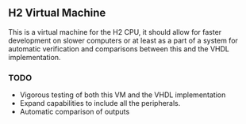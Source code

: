 ## H2 Virtual Machine

This is a virtual machine for the H2 CPU, it should allow for faster development
on slower computers or at least as a part of a system for automatic verification
and comparisons between this and the VHDL implementation.

### TODO

* Vigorous testing of both this VM and the VHDL implementation
* Expand capabilities to include all the peripherals.
* Automatic comparison of outputs

